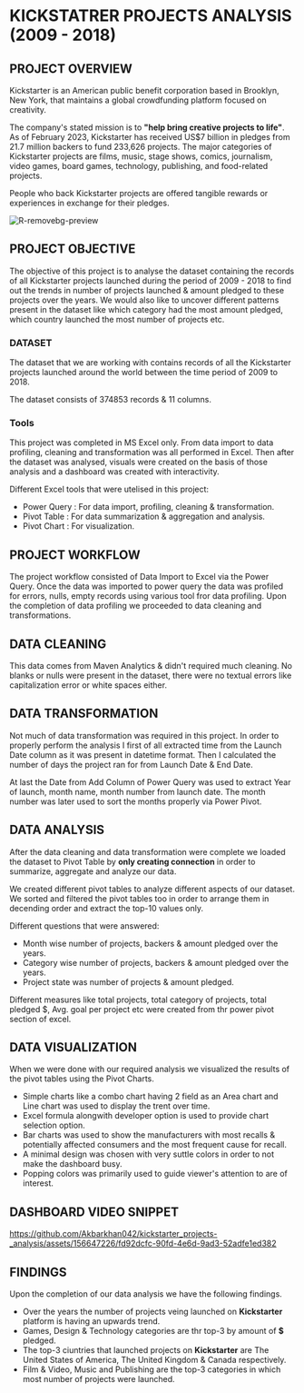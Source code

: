 # KICKSTATRER PROJECTS ANALYSIS (2009 - 2018)

## PROJECT OVERVIEW
Kickstarter is an American public benefit corporation based in Brooklyn, New York, that maintains a global crowdfunding platform focused on creativity.

The company's stated mission is to **"help bring creative projects to life"**. As of February 2023, Kickstarter has received US$7 billion in pledges from 21.7 million backers to fund 233,626 projects. The major categories of Kickstarter projects are  films, music, stage shows, comics, journalism, video games, board games, technology, publishing, and food-related projects.

People who back Kickstarter projects are offered tangible rewards or experiences in exchange for their pledges.

![R-removebg-preview](https://github.com/Akbarkhan042/kickstarter_projects-_analysis/assets/156647226/3c37d683-3a2b-4a12-96b9-2f7a7d58ac07)


## PROJECT OBJECTIVE

The objective of this project is to analyse the dataset containing the records of all Kickstarter projects launched during the period of 2009 - 2018 to find out the trends in number of projects launched & amount pledged to these projects over the years. We would also like to uncover different patterns present in the dataset like which category had the most amount pledged, which country launched the most number of projects etc.

### DATASET
The dataset that we are working with contains records of all the Kickstarter projects launched around the world between the time period of 2009 to 2018.

The dataset consists of 374853 records & 11 columns.

### Tools
This project was completed in MS Excel only. From data import to data profiling, cleaning and transformation was all performed in Excel. Then after the dataset was analysed, visuals were created on the basis of those analysis and a dashboard was created with interactivity.

Different Excel tools that were utelised in this project:
- Power Query  : For data import, profiling, cleaning & transformation.
- Pivot Table  : For data summarization & aggregation and analysis.
- Pivot Chart  : For visualization.

## PROJECT WORKFLOW

The project workflow consisted of Data Import to Excel via the Power Query. Once the data was imported to power query the data was profiled for errors, nulls, empty records using various tool fror data profiling. Upon the completion of data profiling we proceeded to data cleaning and transformations.

## DATA CLEANING
This data comes from Maven Analytics & didn't required much cleaning. No blanks or nulls were present in the dataset, there were no textual errors like capitalization error or white spaces either.

## DATA TRANSFORMATION

Not much of data transformation was required in this project.
In order to properly perform the analysis I first of all extracted time from the Launch Date column as it was present in datetime format. Then I calculated the number of days the project ran for from Launch Date & End Date.

At last the Date from Add Column of Power Query was used to extract Year of launch, month name, month number from launch date. The month number was later used to sort the months properly via Power Pivot.

## DATA ANALYSIS

After the data cleaning and data transformation were complete we loaded the dataset to Pivot Table by **only creating connection** in order to summarize, aggregate and analyze our data.

We created different pivot tables to analyze different aspects of our dataset. We sorted and filtered the pivot tables too in order to arrange them in decending order and extract the top-10 values only.

Different questions that were answered:
- Month wise number of projects, backers & amount pledged over the years.
- Category wise number of projects, backers & amount pledged over the years.
- Project state was number of projects & amount pledged.
  
Different measures like total projects, total category of projects, total pledged $, Avg. goal per project etc were created from thr power pivot section of excel.

## DATA VISUALIZATION

When we were done with our required analysis we visualized the results of the pivot tables using the Pivot Charts.

- Simple charts like a combo chart having 2 field as an Area chart and Line chart was used to display the trent over time.
- Excel formula alongwith developer option is used to provide chart selection option.
- Bar charts was used to show the manufacturers with most recalls & potentially affected consumers and the most frequent cause for recall.
- A minimal design was chosen with very suttle colors in order to not make the dashboard busy.
- Popping colors was primarily used to guide viewer's attention to are of interest.

## **DASHBOARD VIDEO SNIPPET**

https://github.com/Akbarkhan042/kickstarter_projects-_analysis/assets/156647226/fd92dcfc-90fd-4e6d-9ad3-52adfe1ed382

## FINDINGS

Upon the completion of our data analysis we have the following findings.

- Over the years the number of projects veing launched on **Kickstarter** platform is having an upwards trend.
- Games, Design & Technology categories are thr top-3 by amount of **$** pledged.
- The top-3 ciuntries that launched projects on **Kickstarter** are The United States of America, The United Kingdom & Canada respectively.
- Film & Video, Music and Publishing are the top-3 categories in which most number of projects were launched.
